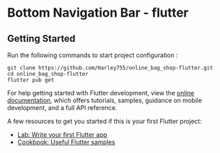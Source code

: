 # Bottom Navigation Bar - flutter

## Getting Started

Run the following commands to start project configuration : 
```
git clone https://github.com/Harley755/online_bag_shop-flutter.git
cd online_bag_shop-flutter
flutter pub get
```

For help getting started with Flutter development, view the
[online documentation](https://docs.flutter.dev/), which offers tutorials,
samples, guidance on mobile development, and a full API reference.

A few resources to get you started if this is your first Flutter project:

- [Lab: Write your first Flutter app](https://docs.flutter.dev/get-started/codelab)
- [Cookbook: Useful Flutter samples](https://docs.flutter.dev/cookbook)
